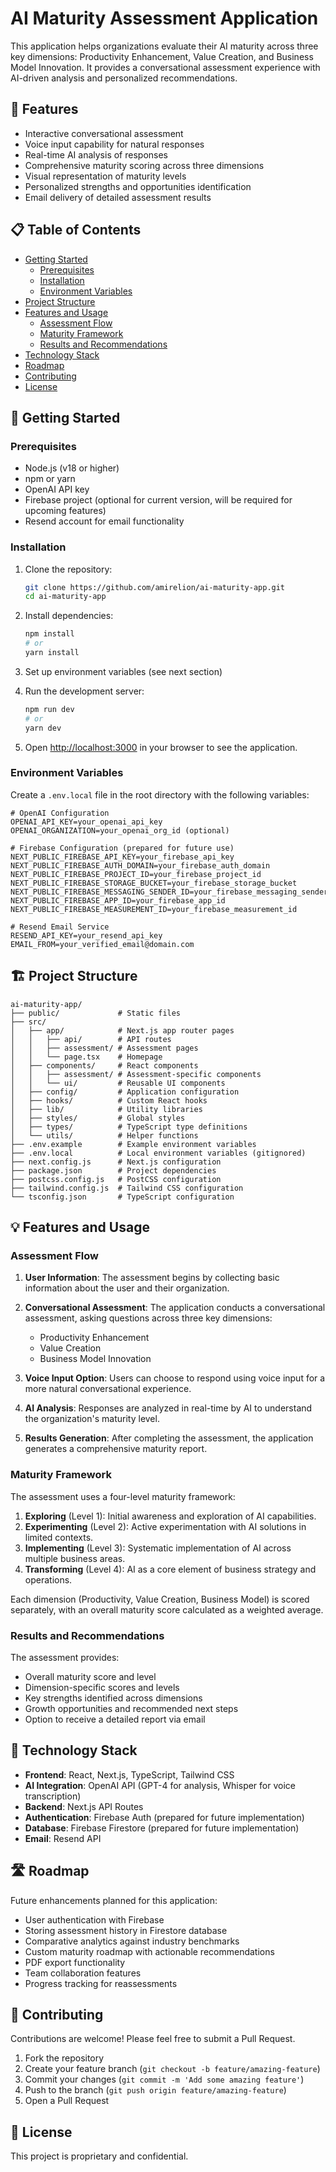 # AI Maturity Assessment Application

This application helps organizations evaluate their AI maturity across three key dimensions: Productivity Enhancement, Value Creation, and Business Model Innovation. It provides a conversational assessment experience with AI-driven analysis and personalized recommendations.

## 🚀 Features

- Interactive conversational assessment
- Voice input capability for natural responses
- Real-time AI analysis of responses
- Comprehensive maturity scoring across three dimensions
- Visual representation of maturity levels
- Personalized strengths and opportunities identification
- Email delivery of detailed assessment results

## 📋 Table of Contents

- [Getting Started](#getting-started)
  - [Prerequisites](#prerequisites)
  - [Installation](#installation)
  - [Environment Variables](#environment-variables)
- [Project Structure](#project-structure)
- [Features and Usage](#features-and-usage)
  - [Assessment Flow](#assessment-flow)
  - [Maturity Framework](#maturity-framework)
  - [Results and Recommendations](#results-and-recommendations)
- [Technology Stack](#technology-stack)
- [Roadmap](#roadmap)
- [Contributing](#contributing)
- [License](#license)

## 🏁 Getting Started

### Prerequisites

- Node.js (v18 or higher)
- npm or yarn
- OpenAI API key
- Firebase project (optional for current version, will be required for upcoming features)
- Resend account for email functionality

### Installation

1. Clone the repository:
   ```bash
   git clone https://github.com/amirelion/ai-maturity-app.git
   cd ai-maturity-app
   ```

2. Install dependencies:
   ```bash
   npm install
   # or
   yarn install
   ```

3. Set up environment variables (see next section)

4. Run the development server:
   ```bash
   npm run dev
   # or
   yarn dev
   ```

5. Open [http://localhost:3000](http://localhost:3000) in your browser to see the application.

### Environment Variables

Create a `.env.local` file in the root directory with the following variables:

```
# OpenAI Configuration
OPENAI_API_KEY=your_openai_api_key
OPENAI_ORGANIZATION=your_openai_org_id (optional)

# Firebase Configuration (prepared for future use)
NEXT_PUBLIC_FIREBASE_API_KEY=your_firebase_api_key
NEXT_PUBLIC_FIREBASE_AUTH_DOMAIN=your_firebase_auth_domain
NEXT_PUBLIC_FIREBASE_PROJECT_ID=your_firebase_project_id
NEXT_PUBLIC_FIREBASE_STORAGE_BUCKET=your_firebase_storage_bucket
NEXT_PUBLIC_FIREBASE_MESSAGING_SENDER_ID=your_firebase_messaging_sender_id
NEXT_PUBLIC_FIREBASE_APP_ID=your_firebase_app_id
NEXT_PUBLIC_FIREBASE_MEASUREMENT_ID=your_firebase_measurement_id

# Resend Email Service
RESEND_API_KEY=your_resend_api_key
EMAIL_FROM=your_verified_email@domain.com
```

## 🏗️ Project Structure

```
ai-maturity-app/
├── public/             # Static files
├── src/
│   ├── app/            # Next.js app router pages
│   │   ├── api/        # API routes
│   │   ├── assessment/ # Assessment pages
│   │   └── page.tsx    # Homepage
│   ├── components/     # React components
│   │   ├── assessment/ # Assessment-specific components
│   │   └── ui/         # Reusable UI components
│   ├── config/         # Application configuration
│   ├── hooks/          # Custom React hooks
│   ├── lib/            # Utility libraries
│   ├── styles/         # Global styles
│   ├── types/          # TypeScript type definitions
│   └── utils/          # Helper functions
├── .env.example        # Example environment variables
├── .env.local          # Local environment variables (gitignored)
├── next.config.js      # Next.js configuration
├── package.json        # Project dependencies
├── postcss.config.js   # PostCSS configuration
├── tailwind.config.js  # Tailwind CSS configuration
└── tsconfig.json       # TypeScript configuration
```

## 💡 Features and Usage

### Assessment Flow

1. **User Information**: The assessment begins by collecting basic information about the user and their organization.

2. **Conversational Assessment**: The application conducts a conversational assessment, asking questions across three key dimensions:
   - Productivity Enhancement
   - Value Creation
   - Business Model Innovation

3. **Voice Input Option**: Users can choose to respond using voice input for a more natural conversational experience.

4. **AI Analysis**: Responses are analyzed in real-time by AI to understand the organization's maturity level.

5. **Results Generation**: After completing the assessment, the application generates a comprehensive maturity report.

### Maturity Framework

The assessment uses a four-level maturity framework:

1. **Exploring** (Level 1): Initial awareness and exploration of AI capabilities.
2. **Experimenting** (Level 2): Active experimentation with AI solutions in limited contexts.
3. **Implementing** (Level 3): Systematic implementation of AI across multiple business areas.
4. **Transforming** (Level 4): AI as a core element of business strategy and operations.

Each dimension (Productivity, Value Creation, Business Model) is scored separately, with an overall maturity score calculated as a weighted average.

### Results and Recommendations

The assessment provides:

- Overall maturity score and level
- Dimension-specific scores and levels
- Key strengths identified across dimensions
- Growth opportunities and recommended next steps
- Option to receive a detailed report via email

## 🔧 Technology Stack

- **Frontend**: React, Next.js, TypeScript, Tailwind CSS
- **AI Integration**: OpenAI API (GPT-4 for analysis, Whisper for voice transcription)
- **Backend**: Next.js API Routes
- **Authentication**: Firebase Auth (prepared for future implementation)
- **Database**: Firebase Firestore (prepared for future implementation)
- **Email**: Resend API

## 🛣️ Roadmap

Future enhancements planned for this application:

- User authentication with Firebase
- Storing assessment history in Firestore database
- Comparative analytics against industry benchmarks
- Custom maturity roadmap with actionable recommendations
- PDF export functionality
- Team collaboration features
- Progress tracking for reassessments

## 🤝 Contributing

Contributions are welcome! Please feel free to submit a Pull Request.

1. Fork the repository
2. Create your feature branch (`git checkout -b feature/amazing-feature`)
3. Commit your changes (`git commit -m 'Add some amazing feature'`)
4. Push to the branch (`git push origin feature/amazing-feature`)
5. Open a Pull Request

## 📄 License

This project is proprietary and confidential.

